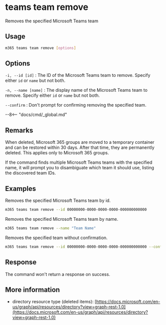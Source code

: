 # teams team remove

Removes the specified Microsoft Teams team

## Usage

```sh
m365 teams team remove [options]
```

## Options

`-i, --id [id]`
: The ID of the Microsoft Teams team to remove. Specify either `id` or `name` but not both.

`-n, --name [name]`
: The display name of the Microsoft Teams team to remove. Specify either `id` or `name` but not both.

`--confirm`
: Don't prompt for confirming removing the specified team.

--8<-- "docs/cmd/_global.md"

## Remarks

When deleted, Microsoft 365 groups are moved to a temporary container and can be restored within 30 days. After that time, they are permanently deleted. This applies only to Microsoft 365 groups.

If the command finds multiple Microsoft Teams teams with the specified name, it will prompt you to disambiguate which team it should use, listing the discovered team IDs.

## Examples

Removes the specified Microsoft Teams team by id.

```sh
m365 teams team remove --id 00000000-0000-0000-0000-000000000000
```

Removes the specified Microsoft Teams team by name.

```sh
m365 teams team remove --name "Team Name"
```

Removes the specified team without confirmation.

```sh
m365 teams team remove --id 00000000-0000-0000-0000-000000000000 --confirm
```

## Response

The command won't return a response on success.

## More information

- directory resource type (deleted items): [https://docs.microsoft.com/en-us/graph/api/resources/directory?view=graph-rest-1.0](https://docs.microsoft.com/en-us/graph/api/resources/directory?view=graph-rest-1.0)

